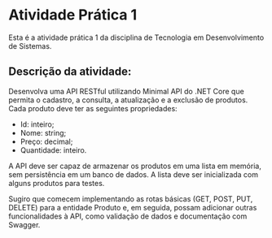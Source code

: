 <h1>Atividade Prática 1</h1>
<p>Esta é a atividade prática 1 da disciplina de Tecnologia em Desenvolvimento de Sistemas.</p>

<h2>Descrição da atividade:</h2>
<p>Desenvolva uma API RESTful utilizando Minimal API do .NET Core que permita o cadastro, a consulta, a atualização e a exclusão de produtos. Cada produto deve ter as seguintes propriedades:</p>
<ul>
  <li>Id: inteiro;</li>
  <li>Nome: string;</li>
  <li>Preço: decimal;</li>
  <li>Quantidade: inteiro.</li>
</ul>
<p>A API deve ser capaz de armazenar os produtos em uma lista em memória, sem persistência em um banco de dados. A lista deve ser inicializada com alguns produtos para testes.</p>
<p>Sugiro que comecem implementando as rotas básicas (GET, POST, PUT, DELETE) para a entidade Produto e, em seguida, possam adicionar outras funcionalidades à API, como validação de dados e documentação com Swagger.</p>
